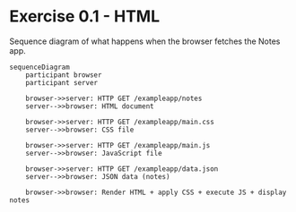 # Exercise 0.1 - HTML

Sequence diagram of what happens when the browser fetches the Notes app.

```mermaid
sequenceDiagram
    participant browser
    participant server

    browser->>server: HTTP GET /exampleapp/notes
    server-->>browser: HTML document

    browser->>server: HTTP GET /exampleapp/main.css
    server-->>browser: CSS file

    browser->>server: HTTP GET /exampleapp/main.js
    server-->>browser: JavaScript file

    browser->>server: HTTP GET /exampleapp/data.json
    server-->>browser: JSON data (notes)

    browser->>browser: Render HTML + apply CSS + execute JS + display notes
